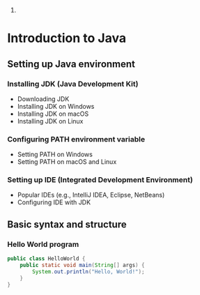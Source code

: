 1. 
# Introduction to Java

## Setting up Java environment

### Installing JDK (Java Development Kit)
- Downloading JDK
- Installing JDK on Windows
- Installing JDK on macOS
- Installing JDK on Linux

### Configuring PATH environment variable
- Setting PATH on Windows
- Setting PATH on macOS and Linux

### Setting up IDE (Integrated Development Environment)
- Popular IDEs (e.g., IntelliJ IDEA, Eclipse, NetBeans)
- Configuring IDE with JDK

## Basic syntax and structure

### Hello World program
```java
public class HelloWorld {
    public static void main(String[] args) {
        System.out.println("Hello, World!");
    }
}
